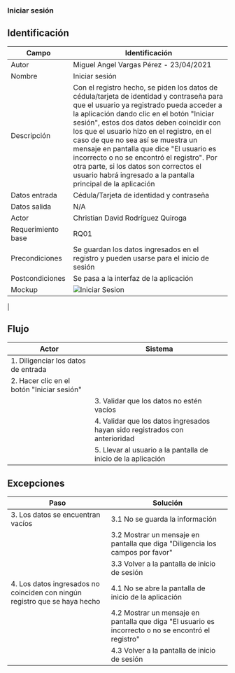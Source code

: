 ### Iniciar sesión
## Identificación 

| Campo | Identificación |
|-------|-------|
| Autor | Miguel Angel Vargas Pérez - 23/04/2021 |
| Nombre | Iniciar sesión |
| Descripción | Con el registro hecho, se piden los datos de cédula/tarjeta de identidad y contraseña para que el usuario ya registrado pueda acceder a la aplicación dando clic en el botón "Iniciar sesión", estos dos datos deben coincidir con los que el usuario hizo en el registro, en el caso de que no sea así se muestra un mensaje en pantalla que dice "El usuario es incorrecto o no se encontró el registro". Por otra parte, si los datos son correctos el usuario habrá ingresado a la pantalla principal de la aplicación |
| Datos entrada | Cédula/Tarjeta de identidad y contraseña |
| Datos salida | N/A |
| Actor | Christian David Rodríguez Quiroga |
| Requerimiento base | RQ01 |
| Precondiciones | Se guardan los datos ingresados en el registro y pueden usarse para el inicio de sesión |
| Postcondiciones | Se pasa a la interfaz de la aplicación | 
| Mockup | ![Iniciar Sesion](https://user-images.githubusercontent.com/79241017/115935948-e1118b00-a459-11eb-8d69-1c6f8fc6f556.png)
 |

## Flujo
| Actor | Sistema |
|-------|-------|
| 1. Diligenciar los datos de entrada| |
| 2. Hacer clic en el botón "Iniciar sesión"  | |
| | 3. Validar que los datos no estén vacíos |
| | 4. Validar que los datos ingresados hayan sido registrados con anterioridad |
| | 5. Llevar al usuario a la pantalla de inicio de la aplicación |

## Excepciones
| Paso | Solución |
|-------|-------|
| 3. Los datos se encuentran vacíos | 3.1 No se guarda la información |
| | 3.2 Mostrar un mensaje en pantalla que diga "Diligencia los campos por favor" |
| | 3.3 Volver a la pantalla de inicio de sesión |
| 4. Los datos ingresados no coinciden con ningún registro que se haya hecho | 4.1 No se abre la pantalla de inicio de la aplicación |
| | 4.2 Mostrar un mensaje en pantalla que diga "El usuario es incorrecto o no se encontró el registro" |
| | 4.3 Volver a la pantalla de inicio de sesión |
